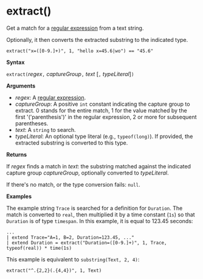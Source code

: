# extract()

Get a match for a [regular expression](./re2.md) from a text string. 

Optionally, it then converts the extracted substring to the indicated type.

    extract("x=([0-9.]+)", 1, "hello x=45.6|wo") == "45.6"

**Syntax**

`extract(`*regex*`,` *captureGroup*`,` *text* [`,` *typeLiteral*]`)`

**Arguments**

* *regex*: A [regular expression](./re2.md).
* *captureGroup*: A positive `int` constant indicating the
capture group to extract. 0 stands for the entire match, 1 for the value matched by the first '('parenthesis')' in the regular expression, 2 or more for subsequent parentheses.
* *text*: A `string` to search.
* *typeLiteral*: An optional type literal (e.g., `typeof(long)`). If provided, the extracted substring is converted to this type. 

**Returns**

If *regex* finds a match in *text*: the substring matched against the indicated capture group *captureGroup*, optionally converted to *typeLiteral*.

If there's no match, or the type conversion fails: `null`. 

**Examples**

The example string `Trace` is searched for a definition for `Duration`. 
The match is converted to `real`, then multiplied it by a time constant (`1s`) so that `Duration` is of type `timespan`. In this example, it is equal to 123.45 seconds:

```kusto
...
| extend Trace="A=1, B=2, Duration=123.45, ..."
| extend Duration = extract("Duration=([0-9.]+)", 1, Trace, typeof(real)) * time(1s) 
```

This example is equivalent to `substring(Text, 2, 4)`:

```kusto
extract("^.{2,2}(.{4,4})", 1, Text)
```


